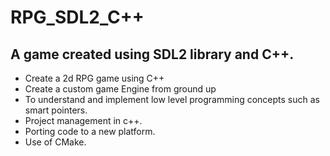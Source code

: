 <h1> RPG_SDL2_C++ </h1>

<h2> A game created using SDL2 library and C++. </h2>

- Create a 2d RPG game using C++
- Create a custom game Engine from ground up
- To understand and implement low level programming concepts such as smart pointers. 
- Project management in c++. 
- Porting code to a new platform. 
- Use of CMake.

